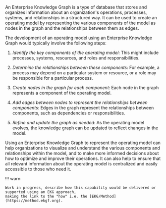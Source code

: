 An Enterprise Knowledge Graph is a type of database that stores and organizes information about an organization's operations, processes, systems, and relationships in a structured way. It can be used to create an operating model by representing the various components of the model as nodes in the graph and the relationships between them as edges.

The development of an operating model using an Enterprise Knowledge Graph would typically involve the following steps:


1. _Identify the key components of the operating model_: This might include processes, systems, resources, and roles and responsibilities.


2. _Determine the relationships between these components_: For example, a process may depend on a particular system or resource, or a role may be responsible for a particular process.


3. _Create nodes in the graph for each component_: Each node in the graph represents a component of the operating model.


4. _Add edges between nodes to represent the relationships between components_: Edges in the graph represent the relationships between components, such as dependencies or responsibilities.


5. _Refine and update the graph as needed_: As the operating model evolves, the knowledge graph can be updated to reflect changes in the model.


Using an Enterprise Knowledge Graph to represent the operating model can help organizations to visualize and understand the various components and relationships within the model, and to make more informed decisions about how to optimize and improve their operations. It can also help to ensure that all relevant information about the operating model is centralized and easily accessible to those who need it.


!!! warn

    Work in progress, describe how this capability would be delivered or supported using an EKG approach,
    making the link to the "how" i.e. the [EKG/Method](https://method.ekgf.org).
